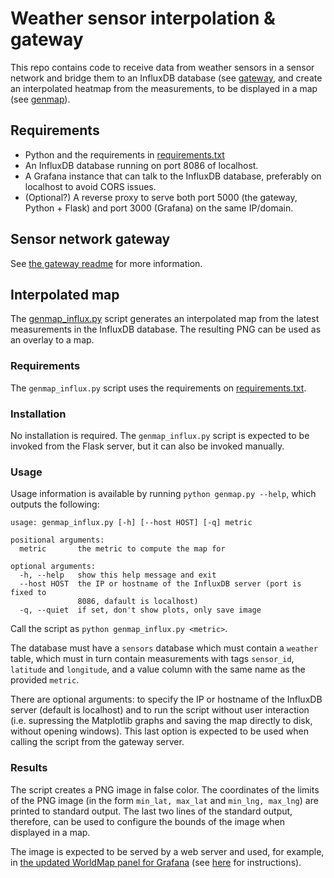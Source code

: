 # Weather sensor interpolation & gateway

This repo contains code to receive data from weather sensors in a sensor network and bridge them to an InfluxDB database (see [gateway](gateway), and create an interpolated heatmap from the measurements, to be displayed in a map (see [genmap](genmap_influx.py)).

## Requirements

* Python and the requirements in [requirements.txt](requirements.txt)
* An InfluxDB database running on port 8086 of localhost.
* A Grafana instance that can talk to the InfluxDB database, preferably on localhost to avoid CORS issues.
* (Optional?) A reverse proxy to serve both port 5000 (the gateway, Python + Flask) and port 3000 (Grafana) on the same IP/domain.

## Sensor network gateway

See [the gateway readme](gateway/README.md) for more information.

## Interpolated map

The [genmap_influx.py](genmap_influx.py) script generates an interpolated map from the latest measurements in the InfluxDB database.
The resulting PNG can be used as an overlay to a map.

### Requirements
The `genmap_influx.py` script uses the requirements on [requirements.txt](requirements.txt).

### Installation
No installation is required. The `genmap_influx.py` script is expected to be invoked from the Flask server, but it can also be invoked manually.

### Usage

Usage information is available by running `python genmap.py --help`, which outputs the following:

```
usage: genmap_influx.py [-h] [--host HOST] [-q] metric

positional arguments:
  metric       the metric to compute the map for

optional arguments:
  -h, --help   show this help message and exit
  --host HOST  the IP or hostname of the InfluxDB server (port is fixed to
               8086, dafault is localhost)
  -q, --quiet  if set, don't show plots, only save image
```

Call the script as `python genmap_influx.py <metric>`. 

The database must have a `sensors` database which must contain a `weather` table, which must in turn contain measurements with tags `sensor_id`, `latitude` and `longitude`, and a value column with the same name as the provided `metric`.

There are optional arguments: to specify the IP or hostname of the InfluxDB server (default is localhost) and to run the script without user interaction (i.e. supressing the Matplotlib graphs and saving the map directly to disk, without opening windows). This last option is expected to be used when calling the script from the gateway server.

### Results
The script creates a PNG image in false color. The coordinates of the limits of the PNG image (in the form `min_lat, max_lat` and `min_lng, max_lng`) are printed to standard output.  The last two lines of the standard output, therefore, can be used to configure the bounds of the image when displayed in a map.

The image is expected to be served by a web server and used, for example, in [the updated WorldMap panel for Grafana](https://github.com/panodata/grafana-map-panel) (see [here](https://github.com/panodata/grafana-map-panel#image-overlay) for instructions). 
